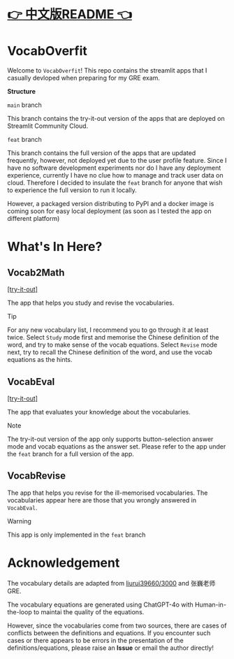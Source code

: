 # [:point_right: 中文版README :point_left:](README-ZH.md)

# VocabOverfit

Welcome to `VocabOverfit`! This repo contains the streamlit apps that I casually devloped when preparing for my GRE exam.

**Structure**

`main` branch

This branch contains the try-it-out version of the apps that are deployed on Streamlit Community Cloud.

`feat` branch

This branch contains the full version of the apps that are updated frequently, however, not deployed yet due to the user profile feature. Since I have no software development experiments nor do I have any deployment experience, currently I have no clue how to manage and track user data on cloud. Therefore I decided to insulate the `feat` branch for anyone that wish to experience the full version to run it locally.

However, a packaged version distributing to PyPI and a docker image is coming soon for easy local deployment (as soon as I tested the app on different platform)

# What's In Here?

## Vocab2Math

[[try-it-out]](https://vocab2math.streamlit.app/)

The app that helps you study and revise the vocabularies.

> [!TIP]
> For any new vocabulary list, I recommend you to go through it at least twice. Select `Study` mode first and memorise the Chinese definition of the word, and try to make sense of the vocab equations. Select `Revise` mode next, try to recall the Chinese definition of the word, and use the vocab equations as the hints.

## VocabEval

[[try-it-out]](https://vocabeval.streamlit.app/)

The app that evaluates your knowledge about the vocabularies.

> [!NOTE]
> The try-it-out version of the app only supports button-selection answer mode and vocab equations as the answer set. Please refer to the app under the `feat` branch for a full version of the app.

## VocabRevise

The app that helps you revise for the ill-memorised vocabularies. The vocabularies appear here are those that you wrongly answered in `VocabEval`.

> [!WARNING]
> This app is only implemented in the `feat` branch

# Acknowledgement

The vocabulary details are adapted from [liurui39660/3000](https://github.com/liurui39660/3000) and 张巍老师GRE.

The vocabulary equations are generated using ChatGPT-4o with Human-in-the-loop to maintai the quality of the equations.

However, since the vocabularies come from two sources, there are cases of conflicts between the definitions and equations. If you encounter such cases or there appears to be errors in the presentation of the definitions/equations, please raise an **Issue** or email the author directly!

